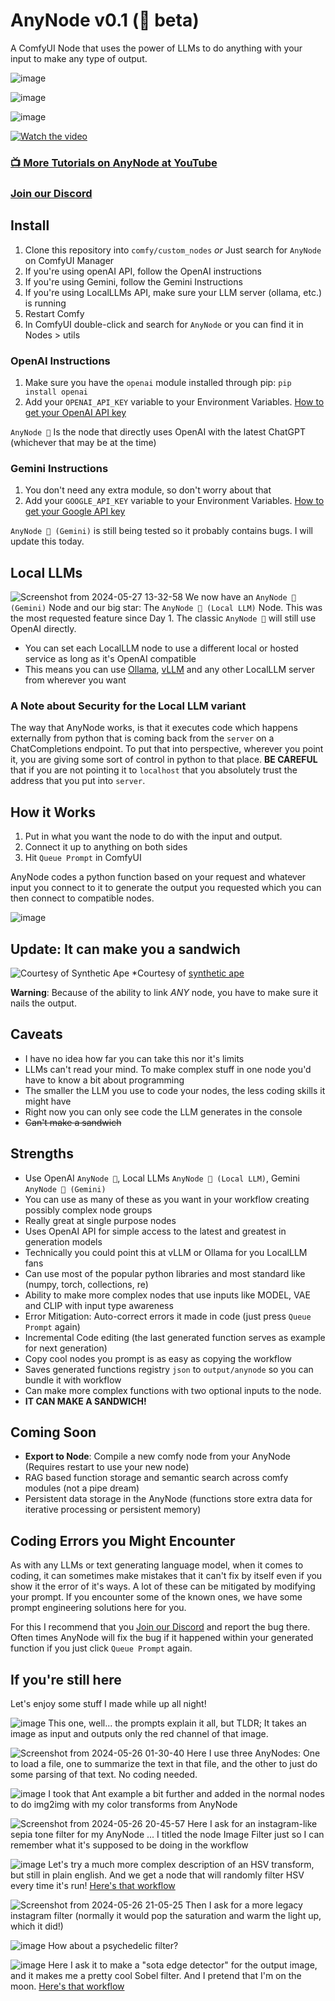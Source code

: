 # AnyNode v0.1 (🍄 beta)

A ComfyUI Node that uses the power of LLMs to do anything with your input to make any type of output.

![image](https://github.com/lks-ai/anynode/assets/163685473/43043c8f-24f6-4693-bc9e-43666cda78b3)

![image](https://github.com/lks-ai/anynode/assets/163685473/a0596d98-911e-4a93-b0f7-6f6a8782d49d)

![image](https://github.com/lks-ai/anynode/assets/163685473/c2571a37-c1f2-4ce7-b44b-f2420fe0e3f9)

[![Watch the video](https://img.youtube.com/vi/f52K5pkbZy8/maxresdefault.jpg)](https://youtu.be/f52K5pkbZy8)

### [📺 More Tutorials on AnyNode at YouTube](https://www.youtube.com/watch?v=f52K5pkbZy8&list=PL-EiB44NKrkcxJnR9MwD4hOSZOTlHn6Tr)

### [Join our Discord](https://discord.gg/RFpe6gsK5x)

## Install

1. Clone this repository into `comfy/custom_nodes` *or* Just search for `AnyNode` on ComfyUI Manager
2. If you're using openAI API, follow the OpenAI instructions
3. If you're using Gemini, follow the Gemini Instructions
4. If you're using LocalLLMs API, make sure your LLM server (ollama, etc.) is running
5. Restart Comfy
6. In ComfyUI double-click and search for `AnyNode` or you can find it in Nodes > utils

### OpenAI Instructions
1. Make sure you have the `openai` module installed through pip: `pip install openai`
2. Add your `OPENAI_API_KEY` variable to your Environment Variables. [How to get your OpenAI API key](https://platform.openai.com/docs/quickstart)

`AnyNode 🍄` Is the node that directly uses OpenAI with the latest ChatGPT (whichever that may be at the time)

### Gemini Instructions
1. You don't need any extra module, so don't worry about that
2. Add your `GOOGLE_API_KEY` variable to your Environment Variables. [How to get your Google API key](https://aistudio.google.com/app/apikey)

`AnyNode 🍄 (Gemini)` is still being tested so it probably contains bugs. I will update this today.

## Local LLMs
![Screenshot from 2024-05-27 13-32-58](https://github.com/lks-ai/anynode/assets/163685473/70cb508e-b2af-470a-b777-1ddebe1cd59c)
We now have an `AnyNode 🍄 (Gemini)` Node and our big star: The `AnyNode 🍄 (Local LLM)` Node.
This was the most requested feature since Day 1. The classic `AnyNode 🍄` will still use OpenAI directly.
- You can set each LocalLLM node to use a different local or hosted service as long as it's OpenAI compatible
- This means you can use [Ollama](https://ollama.com/), [vLLM](https://github.com/vllm-project/) and any other LocalLLM server from wherever you want

### A Note about Security for the Local LLM variant
The way that AnyNode works, is that it executes code which happens externally from python that is coming back from the `server` on a ChatCompletions endpoint. To put that into perspective, wherever you point it, you are giving some sort of control in python to that place. **BE CAREFUL** that if you are not pointing it to `localhost` that you absolutely trust the address that you put into `server`.

## How it Works

1. Put in what you want the node to do with the input and output.
2. Connect it up to anything on both sides
3. Hit `Queue Prompt` in ComfyUI

AnyNode codes a python function based on your request and whatever input you connect to it to generate the output you requested which you can then connect to compatible nodes.

![image](https://github.com/lks-ai/anynode/assets/163685473/1245aa94-fa4d-4490-a3f4-5e8b9918ca28)

## Update: It can make you a sandwich
![Courtesy of Synthetic Ape](https://github.com/lks-ai/anynode/assets/163685473/fc40a7fe-61d4-4347-aeec-80d5b34ddf4f)
*Courtesy of [synthetic ape](https://www.tiktok.com/@synthetic.ape)

**Warning**: Because of the ability to link *ANY* node, you have to make sure it nails the output. 

## Caveats
- I have no idea how far you can take this nor it's limits
- LLMs can't read your mind. To make complex stuff in one node you'd have to know a bit about programming
- The smaller the LLM you use to code your nodes, the less coding skills it might have
- Right now you can only see code the LLM generates in the console
- ~~Can't make a sandwich~~

## Strengths
- Use OpenAI `AnyNode 🍄`, Local LLMs `AnyNode 🍄 (Local LLM)`, Gemini `AnyNode 🍄 (Gemini)`
- You can use as many of these as you want in your workflow creating possibly complex node groups
- Really great at single purpose nodes
- Uses OpenAI API for simple access to the latest and greatest in generation models
- Technically you could point this at vLLM or Ollama for you LocalLLM fans
- Can use most of the popular python libraries and most standard like (numpy, torch, collections, re)
- Ability to make more complex nodes that use inputs like MODEL, VAE and CLIP with input type awareness
- Error Mitigation: Auto-correct errors it made in code (just press `Queue Prompt` again)
- Incremental Code editing (the last generated function serves as example for next generation)
- Copy cool nodes you prompt is as easy as copying the workflow
- Saves generated functions registry `json` to `output/anynode` so you can bundle it with workflow
- Can make more complex functions with two optional inputs to the node.
- **IT CAN MAKE A SANDWICH!**

## Coming Soon
- **Export to Node**: Compile a new comfy node from your AnyNode (Requires restart to use your new node)
- RAG based function storage and semantic search across comfy modules (not a pipe dream)
- Persistent data storage in the AnyNode (functions store extra data for iterative processing or persistent memory)

## Coding Errors you Might Encounter
As with any LLMs or text generating language model, when it comes to coding, it can sometimes make mistakes that it can't fix by itself even if you show it the error of it's ways. A lot of these can be mitigated by modifying your prompt. If you encounter some of the known ones, we have some prompt engineering solutions here for you.

For this I recommend that you [Join our Discord](https://discord.gg/RFpe6gsK5x) and report the bug there. Often times AnyNode will fix the bug if it happened within your generated function if you just click `Queue Prompt` again.

## If you're still here
Let's enjoy some stuff I made while up all night!

![image](https://github.com/lks-ai/anynode/assets/163685473/02801f5c-9f67-40f1-83a7-a93e6103d362)
This one, well... the prompts explain it all, but TLDR; It takes an image as input and outputs only the red channel of that image.

![Screenshot from 2024-05-26 01-30-40](https://github.com/lks-ai/anynode/assets/163685473/4cfe5b0b-d515-4f9d-9d86-eff1a08595ed)
Here I use three AnyNodes: One to load a file, one to summarize the text in that file, and the other to just do some parsing of that text. No coding needed.

![image](https://github.com/lks-ai/anynode/assets/163685473/4bc5c6c0-ca56-4f4c-88d5-5339b6d5ada1)
I took that Ant example a bit further and added in the normal nodes to do img2img with my color transforms from AnyNode

![Screenshot from 2024-05-26 20-45-57](https://github.com/lks-ai/anynode/assets/163685473/0e02ae11-7e46-4d50-8645-fe7a5d3c46c9)
Here I ask for an instagram-like sepia tone filter for my AnyNode ... I titled the node Image Filter just so I can remember what it's supposed to be doing in the workflow

![image](https://github.com/lks-ai/anynode/assets/163685473/b8879685-6a78-4314-a8e4-5d88d046621d)
Let's try a much more complex description of an HSV transform, but still in plain english. And we get a node that will randomly filter HSV every time it's run!
[Here's that workflow](workflows/anynode_hsl-tweak.json)

![Screenshot from 2024-05-26 21-05-25](https://github.com/lks-ai/anynode/assets/163685473/c00531c9-c93a-471a-bca0-bb62abea4943)
Then I ask for a more legacy instagram filter (normally it would pop the saturation and warm the light up, which it did!)

![image](https://github.com/lks-ai/anynode/assets/163685473/dda13811-7e0e-4d9e-ab7c-fd2ff3d594ba)
How about a psychedelic filter?

![image](https://github.com/lks-ai/anynode/assets/163685473/29db4cd9-db77-4931-a340-10755e0211fa)
Here I ask it to make a "sota edge detector" for the output image, and it makes me a pretty cool Sobel filter. And I pretend that I'm on the moon.
[Here's that workflow](workflows/sobel-charcoal.json)
